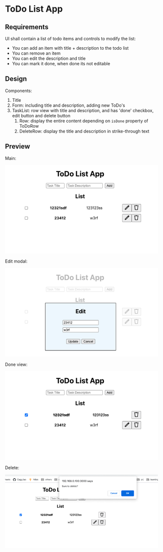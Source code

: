 # ToDo List App

## Requirements
UI shall contain a list of todo items and controls to modify the list:

- You can add an item with title + description to the todo list
- You can remove an item
- You can edit the description and title
- You can mark it done, when done its not editable

## Design
Components:

1. Title
2. Form: including title and description, adding new ToDo's
3. TaskList: row view with title and description, and has 'done' checkbox, edit button and delete button
   1. Row: display the entire content depending on `isDone` property of ToDoRow
   2. DeleteRow: display the title and description in strike-through text


## Preview
Main:

![main](img/pre1.png)


Edit modal:

![edit](img/pre2.png)

Done view:

![done](img/pre3.png)

Delete:

![delete](img/pre4.png)